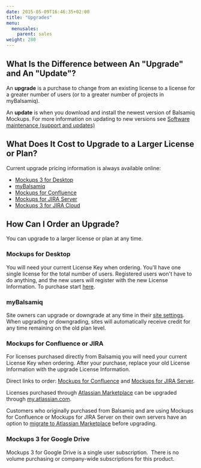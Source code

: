 ```yaml
---
date: 2015-05-09T16:46:35+02:00
title: "Upgrades"
menu:
  menusales:
    parent: sales
weight: 280
---
```


## What Is the Difference between An "Upgrade" and An "Update"?

An **upgrade** is a purchase to change from an existing license to a license for a greater number of users (or to a greater number of projects in myBalsamiq).

An **update** is when you download and install the newest version of Balsamiq Mockups. For more information on updating to new versions see [Software maintenance (support and updates)](/sales/maintenance/)

## What Does It Cost to Upgrade to a Larger License or Plan?

Current upgrade pricing information is always available online:

*   [Mockups 3 for Desktop](https://balsamiq.com/buy/desktopupgrades/)
*   [myBalsamiq](https://balsamiq.com/buy/#myb)
*   [Mockups for Confluence](https://balsamiq.com/buy/#cu)
*   [Mockups for JIRA Server](https://balsamiq.com/buy/#ju)
*   [Mockups 3 for JIRA Cloud](https://marketplace.atlassian.com/plugins/com.balsamiq.mockups.jira/cloud/pricing)

## How Can I Order an Upgrade?

You can upgrade to a larger license or plan at any time.

### Mockups for Desktop

You will need your current License Key when ordering. You'll have one single license for the total number of users. Registered users won't have to do anything, and the new users will register with the new License Information. To purchase start [here](https://balsamiq.com/buy/#du).

### myBalsamiq

Site owners can upgrade or downgrade at any time in their [site settings](/sales/mybsubscriptions/#changing-your-plan). When upgrading or downgrading, sites will automatically receive credit for any time remaining on the old plan level.

### Mockups for Confluence or JIRA

For licenses purchased directly from Balsamiq you will need your current License Key when ordering. After your purchase, replace your old License Information with the upgrade License Information.

Direct links to order: [Mockups for Confluence](https://balsamiq.com/buy/#cu) and [Mockups for JIRA Server](https://balsamiq.com/buy/#ju).

Licenses purchased through [Atlassian Marketplace](/sales/marketplace/) can be upgraded through [my.atlassian.com](https://my.atlassian.com).

Customers who originally purchased from Balsamiq and are using Mockups for Confluence or Mockups for JIRA Server on their own servers have an option to [migrate to Atlassian Marketplace](/sales/atlassianmigrating/) before upgrading.

### Mockups 3 for Google Drive

Mockups 3 for Google Drive is a single user subscription.  There is no volume purchasing or company-wide subscriptions for this product.
